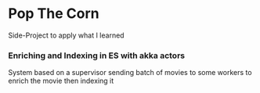 # Pop The Corn

Side-Project to apply what I learned

### Enriching and Indexing in ES with akka actors

System based on a supervisor sending batch of movies to some workers to enrich the movie then indexing it
